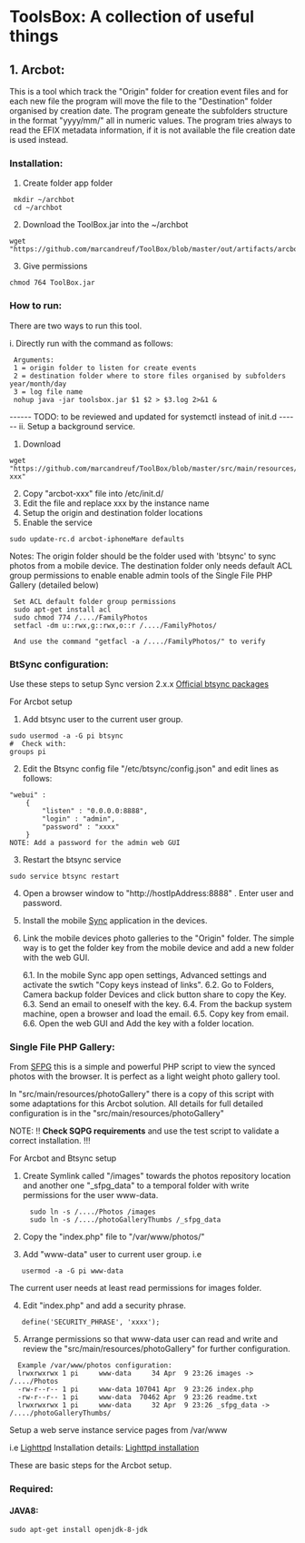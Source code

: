 ToolsBox: A collection of useful things
=======================================

## 1. Arcbot: 

This is a tool which track the "Origin" folder for creation event files and for each new file the program will move the
 file to the "Destination" folder organised by creation date. The program geneate the subfolders structure in the
 format "yyyy/mm/" all in numeric values. The program tries always to read the EFIX metadata information, if it is not
  available the file creation date is used instead.


### Installation:

1. Create folder app folder
``` 
 mkdir ~/archbot
 cd ~/archbot
```
2. Download the ToolBox.jar into the ~/archbot
```
wget "https://github.com/marcandreuf/ToolBox/blob/master/out/artifacts/arcbot_jar/ToolBox.jar"
```
3. Give permissions 
```
chmod 764 ToolBox.jar
```


### How to run: 
There are two ways to run this tool. 

i. Directly run with the command as follows:
```
 Arguments:
 1 = origin folder to listen for create events
 2 = destination folder where to store files organised by subfolders year/month/day
 3 = log file name
 nohup java -jar toolsbox.jar $1 $2 > $3.log 2>&1 &
```

------ TODO: to be reviewed and updated for systemctl instead of init.d ------
ii. Setup a background service. 

1. Download 
```
wget "https://github.com/marcandreuf/ToolBox/blob/master/src/main/resources/scripts/arcbot-xxx"
```
2. Copy "arcbot-xxx" file into /etc/init.d/
3. Edit the file and replace xxx by the instance name 
4. Setup the origin and destination folder locations
5. Enable the service
```
sudo update-rc.d arcbot-iphoneMare defaults
```

Notes:
The origin folder should be the folder used with 'btsync' to sync photos from a mobile device.
The destination folder only needs default ACL group permissions to enable 
enable admin tools of the Single File PHP Gallery (detailed below)
```
 Set ACL default folder group permissions
 sudo apt-get install acl
 sudo chmod 774 /..../FamilyPhotos
 setfacl -dm u::rwx,g::rwx,o::r /..../FamilyPhotos/
 
 And use the command "getfacl -a /..../FamilyPhotos/" to verify
```


### BtSync configuration:

Use these steps to setup Sync version 2.x.x
[Official btsync packages ](http://blog.bittorrent.com/2016/02/18/official-linux-packages-for-sync-now-available/)

For Arcbot setup

1. Add btsync user to the current user group. 
```
sudo usermod -a -G pi btsync
#  Check with:
groups pi
```

2. Edit the Btsync config file "/etc/btsync/config.json" and edit lines as follows:
```
"webui" :
    {
        "listen" : "0.0.0.0:8888",
        "login" : "admin",
        "password" : "xxxx"
    }
NOTE: Add a password for the admin web GUI
```
3. Restart the btsync service
```
sudo service btsync restart
```

4. Open a browser window to "http://hostIpAddress:8888" . Enter user and password.


5. Install the mobile [Sync](https://www.getsync.com/platforms/mobile) application in the devices.

6. Link the mobile devices photo galleries to the "Origin" folder. The simple way is to get the folder key from the 
mobile device and add a new folder with the web GUI.

   6.1. In the mobile Sync app open settings, Advanced settings and activate the swtich "Copy keys instead of links".
   6.2. Go to Folders, Camera backup folder Devices and click button share to copy the Key.
   6.3. Send an email to oneself with the key.
   6.4. From the backup system machine, open a browser and load the email.
   6.5. Copy key from email.
   6.6. Open the web GUI and Add the key with a folder location.


### Single File PHP Gallery: 

From [SFPG](http://sye.dk/sfpg/) this is a simple and powerful PHP script to view the synced photos with the browser.
It is perfect as a light weight photo gallery tool.

In "src/main/resources/photoGallery" there is a copy of this script with some adaptations for this Arcbot solution.
All details for full detailed configuration is in the "src/main/resources/photoGallery"

NOTE: !! **Check SQPG requirements** and use the test script to validate a correct installation. !!!
  
For Arcbot and Btsync setup

  1. Create Symlink called "/images" towards the photos repository location and another one "_sfpg_data" 
  to a temporal folder with write permissions for the user www-data.
```  
     sudo ln -s /..../Photos /images
     sudo ln -s /..../photoGalleryThumbs /_sfpg_data
```  
  2. Copy the "index.php" file to "/var/www/photos/"
  
  3. Add "www-data" user to current user group. i.e
```
   usermod -a -G pi www-data
```
  The current user needs at least read permissions for images folder.
  
  4. Edit "index.php" and add a security phrase.
```  
   define('SECURITY_PHRASE', 'xxxx');  
```

  5. Arrange permissions so that www-data user can read and write and review the "src/main/resources/photoGallery" for further configuration.
```
  Example /var/www/photos configuration:
  lrwxrwxrwx 1 pi     www-data     34 Apr  9 23:26 images -> /..../Photos
  -rw-r--r-- 1 pi     www-data 107041 Apr  9 23:26 index.php
  -rw-r--r-- 1 pi     www-data  70462 Apr  9 23:26 readme.txt
  lrwxrwxrwx 1 pi     www-data     32 Apr  9 23:26 _sfpg_data -> /..../photoGalleryThumbs/
```

Setup a web serve instance service pages from /var/www

i.e  [Lighttpd](https://help.ubuntu.com/community/lighttpd)
Installation details: [Lighttpd installation](http://www.penguintutor.com/linux/light-webserver)


These are basic steps for the Arcbot setup.


### Required:

#### JAVA8: 
```
sudo apt-get install openjdk-8-jdk
```

